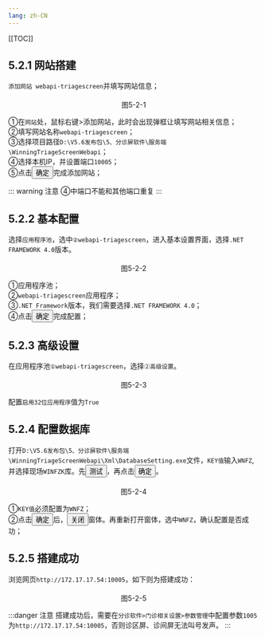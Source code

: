 ```yaml
---
lang: zh-CN
---
```


[[TOC]]

## 5.2.1 网站搭建

`添加网站 webapi-triagescreen`并填写网站信息；

<div style="display:flex;flex-direction: column;justify-content: center;align-items: center; width: 100%;">
 <img style="border: 2px #f5f5f5 solid" src="/image/5.6img/站点搭建-分诊屏webapi.png" alt="">
 <span>图5-2-1</span>
</div>

①在`网站`处，鼠标右键>添加网站，此时会出现弹框让填写网站相关信息；<br/>
②填写网站名称`webapi-triagescreen`；<br/>
③选择项目路径`D:\V5.6发布包\5、分诊屏软件\服务端\WinningTriageScreenWebapi`；<br/>
④选择本机IP，并设置端口`10005`；<br/>
⑤点击<button>确定</button>完成添加网站；

::: warning 注意
④中端口不能和其他端口重复
:::

## 5.2.2 基本配置

选择`应用程序池`，选中`②webapi-triagescreen`，进入基本设置界面，选择`.NET FRAMEWORK 4.0`版本。

<div style="display:flex;flex-direction: column;justify-content: center;align-items: center; width: 100%;">
 <img style="border: 2px #f5f5f5 solid" src="/image/5.6img/站点搭建-分诊屏webapi-基本设置.png" alt="">
 <span>图5-2-2</span>
</div>

①应用程序池；<br/>
②`webapi-triagescreen`应用程序；<br/>
③`.NET Framework`版本，我们需要选择`.NET FRAMEWORK 4.0`；<br/>
④点击<button>确定</button>完成配置；

## 5.2.3 高级设置

在应用程序池`①webapi-triagescreen`，选择`②高级设置`。

<div style="display:flex;flex-direction: column;justify-content: center;align-items: center; width: 100%;">
 <img style="border: 2px #f5f5f5 solid" src="/image/5.6img/站点搭建-分诊屏webapi-高级设置.png" alt="">
 <span>图5-2-3</span>
</div>

配置`启用32位应用程序`值为`True`

## 5.2.4 配置数据库

打开`D:\V5.6发布包\5、分诊屏软件\服务端\WinningTriageScreenWebapi\Xml\DatabaseSetting.exe`文件，`KEY值`输入`WNFZ`,并选择现场`WINFZK`库。先<button>测试</button>，再点击<button>确定</button>。

<div style="display:flex;flex-direction: column;justify-content: center;align-items: center; width: 100%;">
 <img style="border: 2px #f5f5f5 solid" src="/image/5.6img/数据库配置-WNFZ.png" alt="">
 <span>图5-2-4</span>
</div>

①`KEY值`必须配置为`WNFZ`；<br/>
②点击<button>确定</button>后，<button>关闭</button>窗体。再重新打开窗体，选中`WNFZ`，确认配置是否成功；

## 5.2.5 搭建成功

浏览网页`http://172.17.17.54:10005`，如下则为搭建成功：

<div style="display:flex;flex-direction: column;justify-content: center;align-items: center; width: 100%;">
 <img style="border: 2px #f5f5f5 solid" src="/image/5.6img/站点搭建-分诊屏webapi-浏览.png" alt="">
 <span>图5-2-5</span>
</div>

:::danger 注意
搭建成功后，需要在`分诊软件>门诊相关设置>参数管理`中配置参数`1005`为`http://172.17.17.54:10005`，否则诊区屏、诊间屏无法叫号发声。
:::


